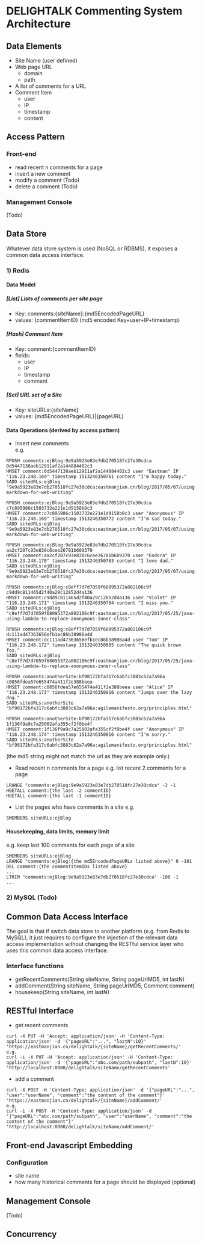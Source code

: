 DELIGHTALK Commenting System Architecture
=========================================


Data Elements
-------------
- Site Name (user defined)
- Web page URL  
    - domain
    - path
- A list of comments for a URL
- Comment Item
    - user
    - IP
    - timestamp
    - content

Access Pattern
--------------
### Front-end
- read recent n comments for a page
- insert a new comment
- modify a comment (Todo)
- delete a comment (Todo)

### Management Console
(Todo)

Data Store
----------
Whatever data store system is used (NoSQL or RDBMS), it exposes a common data access interface.      
### 1) Redis
#### Data Model
##### [List] Lists of comments per site page
- Key:  comments:{siteName}:{md5EncodedPageURL}
- values: {commentItemID} (md5 encoded Key+user+IP+timestamp)
##### [Hash] Comment Item
- Key: comment:{commentItemID}
- fields:
    - user
    - IP
    - timestamp
    - comment
##### [Set] URL set of a Site
- Key: siteURLs:{siteName}
- values: {md5EncodedPageURL}|{pageURL}

#### Data Operations (derived by access pattern)
- Insert new comments  
e.g.
```
RPUSH comments:ejBlog:9e9a5923e83e7db270518fc27e30cdca 0d5447138aeb12911af2a144884402c3
HMSET comment:0d5447138aeb12911af2a144884402c3 user "Eastman" IP "116.23.248.169" timestamp 1513246350761 content "I'm happy today."
SADD siteURLs:ejBlog "9e9a5923e83e7db270518fc27e30cdca:eastmanjian.cn/blog/2017/05/07/using-markdown-for-web-writing"
    
RPUSH comments:ejBlog:9e9a5923e83e7db270518fc27e30cdca c7c895986c1503732e221e1d9158b8c3
HMSET comment:c7c895986c1503732e221e1d9158b8c3 user "Anonymous" IP "116.23.248.169" timestamp 1513246350772 content "I'm sad today."
SADD siteURLs:ejBlog "9e9a5923e83e7db270518fc27e30cdca:eastmanjian.cn/blog/2017/05/07/using-markdown-for-web-writing"

RPUSH comments:ejBlog:9e9a5923e83e7db270518fc27e30cdca aa2cf207c93e830c6cee26781b609370
HMSET comment:aa2cf207c93e830c6cee26781b609370 user "Endora" IP "116.23.248.170" timestamp 1513246350783 content "I love dad."
SADD siteURLs:ejBlog "9e9a5923e83e7db270518fc27e30cdca:eastmanjian.cn/blog/2017/05/07/using-markdown-for-web-writing"

RPUSH comments:ejBlog:c8eff7d7d7059f68095372a802106c9f c9dd9c811465d2f40a29c12852d4a136
HMSET comment:c9dd9c811465d2f40a29c12852d4a136 user "Violet" IP "116.23.248.171" timestamp 1513246350794 content "I miss you."
SADD siteURLs:ejBlog "c8eff7d7d7059f68095372a802106c9f:eastmanjian.cn/blog/2017/05/25/java-using-lambda-to-replace-anonymous-inner-class"

RPUSH comments:ejBlog:c8eff7d7d7059f68095372a802106c9f dc111ad47363656efb1ec86b38986a4d
HMSET comment:dc111ad47363656efb1ec86b38986a4d user "Tom" IP "116.23.248.172" timestamp 1513246350805 content "The quick brown fox."
SADD siteURLs:ejBlog "c8eff7d7d7059f68095372a802106c9f:eastmanjian.cn/blog/2017/05/25/java-using-lambda-to-replace-anonymous-inner-class"

RPUSH comments:anotherSite:bf98172bfa317c6abfc3883c62a7a96a c0856fdea57e655474a411f2e388beea
HMSET comment:c0856fdea57e655474a411f2e388beea user "Alice" IP "116.23.248.173" timestamp 1513246350816 content "Jumps over the lazy dog."
SADD siteURLs:anotherSite "bf98172bfa317c6abfc3883c62a7a96a:agilemanifesto.org/principles.html"

RPUSH comments:anotherSite:bf98172bfa317c6abfc3883c62a7a96a 1f136f9a9c7a25002afa355cf2f0be4f
HMSET comment:1f136f9a9c7a25002afa355cf2f0be4f user "Anonymous" IP "116.23.248.174" timestamp 1513246350816 content "I'm sorry."
SADD siteURLs:anotherSite "bf98172bfa317c6abfc3883c62a7a96a:agilemanifesto.org/principles.html"
```
(the md5 string might not match the url as they are example only.)

- Read recent n comments for a page
e.g. list recent 2 comments for a page
```
LRANGE "comments:ejBlog:9e9a5923e83e7db270518fc27e30cdca" -2 -1
HGETALL comment:{the last -2 commentID}
HGETALL comment:{the last -1 commentID}
```

- List the pages who have comments in a site
e.g.
```
SMEMBERS siteURLs:ejBlog
```

#### Housekeeping, data limits, memory limit
e.g. keep last 100 comments for each page of a site
```
SMEMBERS siteURLs:ejBlog
LRANGE "comments:ejBlog:{the md5EncodedPageURLs listed above}" 0 -101
DEL comment:{the commentItemIDs listed above}
...
LTRIM "comments:ejBlog:9e9a5923e83e7db270518fc27e30cdca" -100 -1
...
```

### 2) MySQL (Todo)



Common Data Access Interface
----------------------------
The goal is that if switch data store to another platform (e.g. from Redis to MySQL), it just requires to configure the injection of the relevant data access implementation without changing the RESTful service layer who uses this common data access interface.
### Interface functions
  - getRecentComments(String siteName, String pageUrlMD5, int lastN)
  - addComment(String siteName, String pageUrlMD5, Comment comment)
  - housekeep(String siteName, int lastN)


RESTful Interface
-----------------
- get recent comments  
```
curl -X PUT -H 'Accept: application/json' -H 'Content-Type: application/json' -d '{"pageURL":"...", "lastN":10}' 'https://eastmanjian.cn/delightalk/{siteName}/getRecentComments/'
e.g.
curl -i -X PUT -H 'Accept: application/json' -H 'Content-Type: application/json' -d '{"pageURL":"abc.com/path/subpath", "lastN":10}' 'http://localhost:8080/delightalk/siteName/getRecentComments'
```
- add a comment
```
curl -X POST -H 'Content-Type: application/json' -d '{"pageURL":"...", "user":"userName", "comment":"the content of the comment"}' 'https://eastmanjian.cn/delightalk/{siteName}/addComment/'
e.g.
curl -i -X POST -H 'Content-Type: application/json' -d '{"pageURL":"abc.com/path/subpath", "user":"userName", "comment":"the content of the comment"}' 'http://localhost:8080/delightalk/siteName/addComment/'
```


Front-end Javascript Embedding
------------------------------
### Configuration
- site name
- how many historical comments for a page should be displayed (optional)


Management Console
------------------
(Todo)

Concurrency
-----------